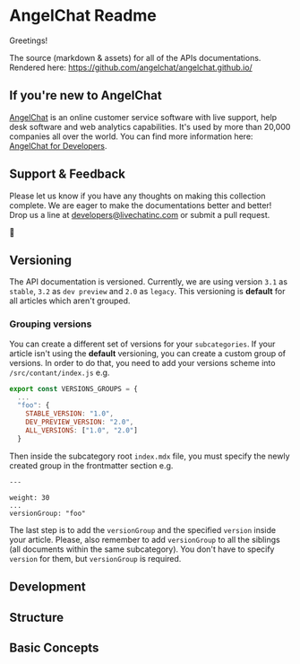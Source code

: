 # AngelChat Readme

Greetings!

The source (markdown & assets) for all of the APIs documentations. Rendered here: https://github.com/angelchat/angelchat.github.io/

## If you're new to AngelChat

[AngelChat](https://gitter.im/angelchatio/) is an online customer service software with live support, help desk software and web analytics capabilities. It's used by more than 20,000 companies all over the world. You can find more information here: [AngelChat for Developers](https://github.com/angelchat/Angelchat.developers).

## Support & Feedback

Please let us know if you have any thoughts on making this collection complete. We are eager to make the documentations better and better! Drop us a line at developers@livechatinc.com or submit a pull request.

:rocket:

## Versioning

The API documentation is versioned. Currently, we are using version `3.1` as `stable`, `3.2` as `dev preview` and `2.0` as `legacy`. This versioning is **default** for all articles which aren't grouped.

### Grouping versions

You can create a different set of versions for your `subcategories`.
If your article isn't using the **default** versioning, you can create a custom group of versions. In order to do that, you need to add your versions scheme into `/src/contant/index.js` e.g.

```js
export const VERSIONS_GROUPS = {
  ...
  "foo": {
    STABLE_VERSION: "1.0",
    DEV_PREVIEW_VERSION: "2.0",
    ALL_VERSIONS: ["1.0", "2.0"]
  }
```

Then inside the subcategory root `index.mdx` file, you must specify the newly created group in the frontmatter section e.g.

```
---

weight: 30
...
versionGroup: "foo"
```

The last step is to add the `versionGroup` and the specified `version` inside your article. Please, also remember to add `versionGroup` to all the siblings (all documents within the same subcategory). You don't have to specify `version` for them, but `versionGroup` is required. 

## Development

## Structure

## Basic Concepts
